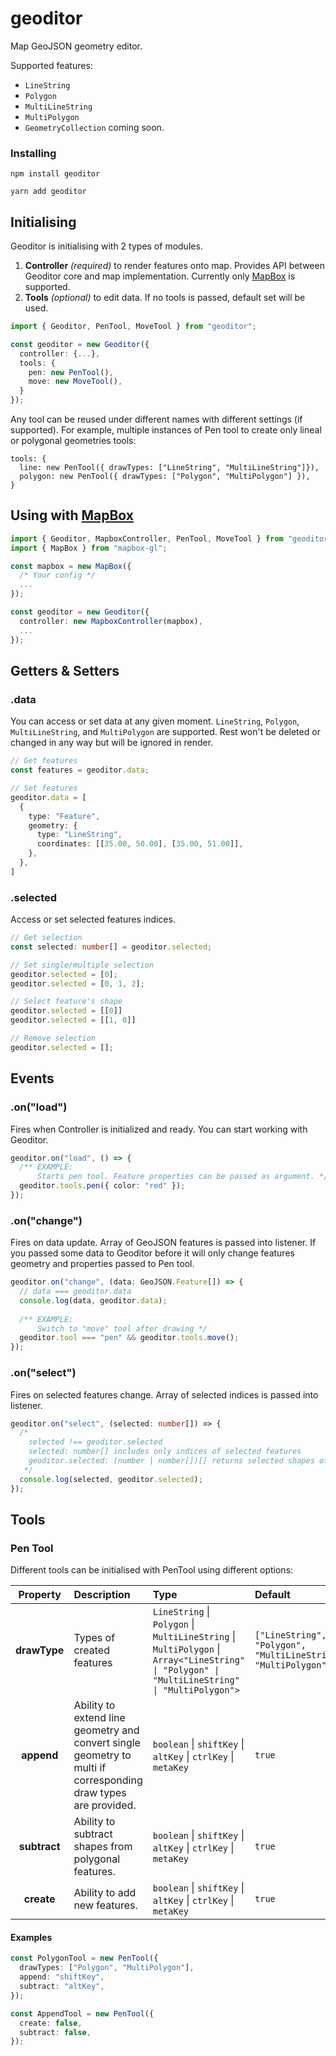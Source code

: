 # geoditor
Map GeoJSON geometry editor.

Supported features:
- `LineString`
- `Polygon`
- `MultiLineString`
- `MultiPolygon`
- `GeometryCollection` coming soon.

### Installing
```
npm install geoditor
```
```
yarn add geoditor
```

## Initialising
Geoditor is initialising with 2 types of modules.
1. __Controller__ _(required)_ to render features onto map. Provides API between Geoditor core and map implementation. Currently only [MapBox](#using-with-mapbox) is supported. 
2. __Tools__ _(optional)_ to edit data. If no tools is passed, default set will be used.

```ts
import { Geoditor, PenTool, MoveTool } from "geoditor";

const geoditor = new Geoditor({
  controller: {...}, 
  tools: {
    pen: new PenTool(),
    move: new MoveTool(),
  }
});
```

Any tool can be reused under different names with different settings (if supported). For example, multiple instances of Pen tool to create only lineal or polygonal geometries tools:
```
tools: {
  line: new PenTool({ drawTypes: ["LineString", "MultiLineString"]}),
  polygon: new PenTool({ drawTypes: ["Polygon", "MultiPolygon"] }),
}
```

## Using with [MapBox](https://github.com/mapbox/mapbox-gl-js)
```ts
import { Geoditor, MapboxController, PenTool, MoveTool } from "geoditor";
import { MapBox } from "mapbox-gl";

const mapbox = new MapBox({
  /* Your config */
  ...
});

const geoditor = new Geoditor({
  controller: new MapboxController(mapbox),
  ...
});
```

## Getters & Setters
### .data
You can access or set data at any given moment. `LineString`, `Polygon`, `MultiLineString`, and `MultiPolygon` are supported. Rest won't be deleted or changed in any way but will be ignored in render.

```ts
// Get features
const features = geoditor.data; 

// Set features
geoditor.data = [
  {
    type: "Feature",
    geometry: {
      type: "LineString",
      coordinates: [[35.00, 50.00], [35.00, 51.00]],
    },
  },
]
```

### .selected
Access or set selected features indices.
```ts
// Get selection
const selected: number[] = geoditor.selected; 

// Set single/multiple selection 
geoditor.selected = [0];
geoditor.selected = [0, 1, 2];

// Select feature's shape
geoditor.selected = [[0]]
geoditor.selected = [[1, 0]] 

// Remove selection
geoditor.selected = [];
```

## Events

### .on("load")
Fires when Controller is initialized and ready. You can start working with Geoditor.
```ts
geoditor.on("load", () => {
  /** EXAMPLE: 
      Starts pen tool. Feature properties can be passed as argument. */
  geoditor.tools.pen({ color: "red" });
});
```

### .on("change")
Fires on data update. Array of GeoJSON features is passed into listener. If you passed some data to Geoditor before it will only change features geometry and properties passed to Pen tool.  
```ts
geoditor.on("change", (data: GeoJSON.Feature[]) => {
  // data === geoditor.data
  console.log(data, geoditor.data);
  
  /** EXAMPLE:
      Switch to "move" tool after drawing */
  geoditor.tool === "pen" && geoditor.tools.move();
});
```
### .on("select") 
Fires on selected features change. Array of selected indices is passed into listener.
```ts
geoditor.on("select", (selected: number[]) => {
  /* 
    selected !== geoditor.selected
    selected: number[] includes only indices of selected features
    geoditor.selected: (number | number[])[] returns selected shapes of features (if any)
   */
  console.log(selected, geoditor.selected);
});
```

## Tools
### Pen Tool

Different tools can be initialised with PenTool using different options:

| Property     | Description                                                                                                    | Type                                                                                                                                          | Default                                                        |
|:------------:|:---------------------------------------------------------------------------------------------------------------|:----------------------------------------------------------------------------------------------------------------------------------------------|:---------------------------------------------------------------|
| __drawType__ | Types of created features                                                                                      | `LineString` \| `Polygon` \| `MultiLineString` \| `MultiPolygon` \| `Array<"LineString" \| "Polygon" \| "MultiLineString" \| "MultiPolygon">` | `["LineString", "Polygon", "MultiLineString", "MultiPolygon"]` |
| __append__   | Ability to extend line geometry and convert single geometry to multi if corresponding draw types are provided. | `boolean` \| `shiftKey` \| `altKey` \| `ctrlKey` \| `metaKey` | `true` | 
| __subtract__ | Ability to subtract shapes from polygonal features.                                                            | `boolean` \| `shiftKey` \| `altKey` \| `ctrlKey` \| `metaKey` | `true` | 
| __create__   | Ability to add new features.                                                                                   | `boolean` \| `shiftKey` \| `altKey` \| `ctrlKey` \| `metaKey` | `true` | 

#### Examples
```ts
const PolygonTool = new PenTool({
  drawTypes: ["Polygon", "MultiPolygon"],
  append: "shiftKey",
  subtract: "altKey",
});

const AppendTool = new PenTool({
  create: false,
  subtract: false,
});
```
